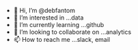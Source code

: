 - 👋 Hi, I’m @debfantom
- 👀 I’m interested in ...data
- 🌱 I’m currently learning ...github
- 💞️ I’m looking to collaborate on ...analytics
- 📫 How to reach me ...slack, email

<!---
dfanthatch/dfanthatch is a ✨ special ✨ repository because its `README.md` (this file) appears on your GitHub profile.
You can click the Preview link to take a look at your changes.
--->
